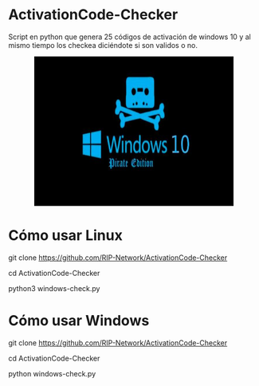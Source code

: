 # ActivationCode-Checker
Script en python que genera 25 códigos de activación de windows 10 y al mismo tiempo los checkea diciéndote si son validos o no.


<p align="center"> <img width="400" height="300" src="https://github.com/RIP-Network/ActivationCode-Checker/blob/main/Windows-10-pirata.jpg"> </p>

# Cómo usar Linux 

git clone https://github.com/RIP-Network/ActivationCode-Checker

cd ActivationCode-Checker

python3 windows-check.py

# Cómo usar Windows

git clone https://github.com/RIP-Network/ActivationCode-Checker

cd ActivationCode-Checker

python windows-check.py


